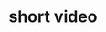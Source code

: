 ---
title: "short video"
id: tag.id
permalink: "/tags/short%20video"
videos: [2364,2366,2367,2375,2379,2391,2435,2447,2556,2575,2578]
---